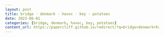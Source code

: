 ```yaml
---
layout: post
title: bridge · denmark · havoc · key · potatoes
date: 2023-06-01
categories: [bridge, denmark, havoc, key, potatoes]
content_url: https://papercliff.github.io/redirect/?q=bridge+denmark+havoc+key+potatoes&tbs=cdr:1,cd_min:5/31/2023,cd_max:6/2/2023
---
```


